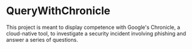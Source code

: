 # QueryWithChronicle
This project is meant to display competence with Google's Chronicle, a cloud-native tool, to investigate a security incident involving phishing and answer a series of questions.
